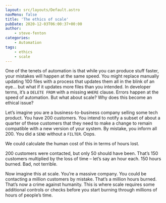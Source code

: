 ```yaml
---
layout: src/layouts/Default.astro
navMenu: false
title: 'The ethics of scale'
pubDate: 2020-12-03T06:00:37+00:00
author:
    - steve-fenton
categories:
    - Automation
tags:
    - ethics
    - scale
---
```


One of the tenets of automation is that while you can produce stuff faster, your mistakes will happen at the same speed. You might replace manually updating 100 files with a process that updates them all in the blink of an eye… but what if it updates more files than you intended. In developer terms, it’s a `DELETE FROM` with a missing `WHERE` clause. Errors happen at the speed of automation. But what about scale? Why does this become an ethical issue?

Let’s imagine you are a business-to-business company selling some tech product. You have 200 customers. You intend to notify a subset of about a quarter of these customers that they need to make a change to remain compatible with a new version of your system. By mistake, you inform all 200. You did a `SEND` without a `FILTER`. Oops.

We could calculate the human cost of this in terms of hours lost.

200 customers were contacted, but only 50 should have been. That’s 150 customers multiplied by the loss of time – let’s say an hour each. 150 hours burned. Bad, not terrible.

Now imagine this at scale. You’re a massive company. You could be contacting a million customers by mistake. That’s a million hours burned. That’s now a crime against humanity. This is where scale requires some additional controls or checks before you start burning through millions of hours of people’s time.